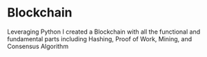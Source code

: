# Blockchain

Leveraging Python I created a Blockchain with all the functional and fundamental parts including Hashing, Proof of Work, Mining, and Consensus Algorithm
